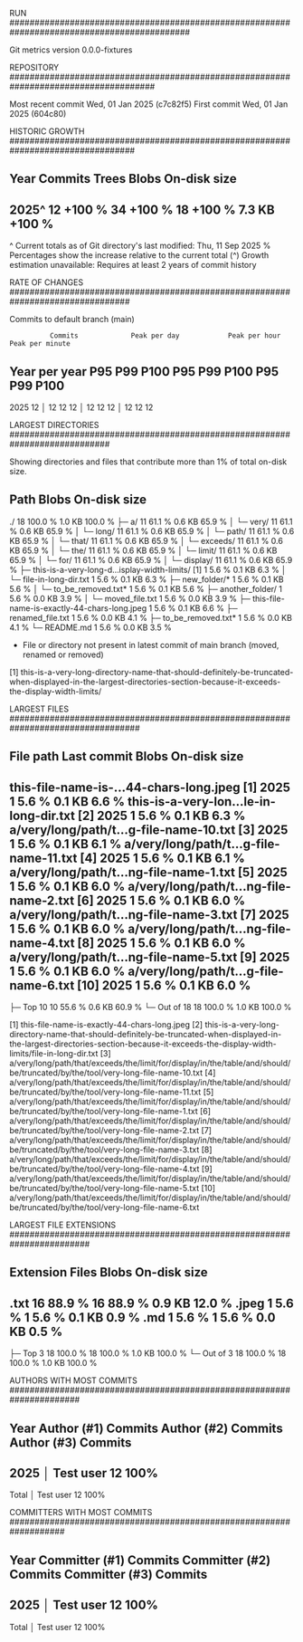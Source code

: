 RUN ############################################################################################

Git metrics version        0.0.0-fixtures

REPOSITORY #####################################################################################

Most recent commit         Wed, 01 Jan 2025 (c7c82f5)
First commit               Wed, 01 Jan 2025 (604c80)

HISTORIC GROWTH #################################################################################

Year        Commits                  Trees                  Blobs           On-disk size
------------------------------------------------------------------------------------------------
2025^            12  +100 %             34  +100 %             18  +100 %         7.3 KB  +100 %
------------------------------------------------------------------------------------------------

^ Current totals as of Git directory's last modified: Thu, 11 Sep 2025
% Percentages show the increase relative to the current total (^)
Growth estimation unavailable: Requires at least 2 years of commit history

RATE OF CHANGES ################################################################################

Commits to default branch (main)

              Commits             Peak per day            Peak per hour          Peak per minute
Year         per year        P95    P99   P100        P95    P99   P100        P95    P99   P100
------------------------------------------------------------------------------------------------
2025               12   │     12     12     12   │     12     12     12   │     12     12     12

LARGEST DIRECTORIES ############################################################################

Showing directories and files that contribute more than 1% of total on-disk size.

Path                                                        Blobs           On-disk size
------------------------------------------------------------------------------------------------
./                                                             18 100.0 %         1.0 KB 100.0 %
├─ a/                                                          11  61.1 %         0.6 KB  65.9 %
│  └─ very/                                                    11  61.1 %         0.6 KB  65.9 %
│     └─ long/                                                 11  61.1 %         0.6 KB  65.9 %
│        └─ path/                                              11  61.1 %         0.6 KB  65.9 %
│           └─ that/                                           11  61.1 %         0.6 KB  65.9 %
│              └─ exceeds/                                     11  61.1 %         0.6 KB  65.9 %
│                 └─ the/                                      11  61.1 %         0.6 KB  65.9 %
│                    └─ limit/                                 11  61.1 %         0.6 KB  65.9 %
│                       └─ for/                                11  61.1 %         0.6 KB  65.9 %
│                          └─ display/                         11  61.1 %         0.6 KB  65.9 %
├─ this-is-a-very-long-d...isplay-width-limits/ [1]             1   5.6 %         0.1 KB   6.3 %
│  └─ file-in-long-dir.txt                                      1   5.6 %         0.1 KB   6.3 %
├─ new_folder/*                                                 1   5.6 %         0.1 KB   5.6 %
│  └─ to_be_removed.txt*                                        1   5.6 %         0.1 KB   5.6 %
├─ another_folder/                                              1   5.6 %         0.0 KB   3.9 %
│  └─ moved_file.txt                                            1   5.6 %         0.0 KB   3.9 %
├─ this-file-name-is-exactly-44-chars-long.jpeg                 1   5.6 %         0.1 KB   6.6 %
├─ renamed_file.txt                                             1   5.6 %         0.0 KB   4.1 %
├─ to_be_removed.txt*                                           1   5.6 %         0.0 KB   4.1 %
└─ README.md                                                    1   5.6 %         0.0 KB   3.5 %

* File or directory not present in latest commit of main branch (moved, renamed or removed)

[1] this-is-a-very-long-directory-name-that-should-definitely-be-truncated-when-displayed-in-the-largest-directories-section-because-it-exceeds-the-display-width-limits/

LARGEST FILES ##################################################################################

File path                              Last commit          Blobs           On-disk size
------------------------------------------------------------------------------------------------
this-file-name-is-...44-chars-long.jpeg [1]   2025              1   5.6 %         0.1 KB   6.6 %
this-is-a-very-lon...le-in-long-dir.txt [2]   2025              1   5.6 %         0.1 KB   6.3 %
a/very/long/path/t...g-file-name-10.txt [3]   2025              1   5.6 %         0.1 KB   6.1 %
a/very/long/path/t...g-file-name-11.txt [4]   2025              1   5.6 %         0.1 KB   6.1 %
a/very/long/path/t...ng-file-name-1.txt [5]   2025              1   5.6 %         0.1 KB   6.0 %
a/very/long/path/t...ng-file-name-2.txt [6]   2025              1   5.6 %         0.1 KB   6.0 %
a/very/long/path/t...ng-file-name-3.txt [7]   2025              1   5.6 %         0.1 KB   6.0 %
a/very/long/path/t...ng-file-name-4.txt [8]   2025              1   5.6 %         0.1 KB   6.0 %
a/very/long/path/t...ng-file-name-5.txt [9]   2025              1   5.6 %         0.1 KB   6.0 %
a/very/long/path/t...g-file-name-6.txt [10]   2025              1   5.6 %         0.1 KB   6.0 %
------------------------------------------------------------------------------------------------
├─ Top 10                                                      10  55.6 %         0.6 KB  60.9 %
└─ Out of 18                                                   18 100.0 %         1.0 KB 100.0 %

[1] this-file-name-is-exactly-44-chars-long.jpeg
[2] this-is-a-very-long-directory-name-that-should-definitely-be-truncated-when-displayed-in-the-largest-directories-section-because-it-exceeds-the-display-width-limits/file-in-long-dir.txt
[3] a/very/long/path/that/exceeds/the/limit/for/display/in/the/table/and/should/be/truncated/by/the/tool/very-long-file-name-10.txt
[4] a/very/long/path/that/exceeds/the/limit/for/display/in/the/table/and/should/be/truncated/by/the/tool/very-long-file-name-11.txt
[5] a/very/long/path/that/exceeds/the/limit/for/display/in/the/table/and/should/be/truncated/by/the/tool/very-long-file-name-1.txt
[6] a/very/long/path/that/exceeds/the/limit/for/display/in/the/table/and/should/be/truncated/by/the/tool/very-long-file-name-2.txt
[7] a/very/long/path/that/exceeds/the/limit/for/display/in/the/table/and/should/be/truncated/by/the/tool/very-long-file-name-3.txt
[8] a/very/long/path/that/exceeds/the/limit/for/display/in/the/table/and/should/be/truncated/by/the/tool/very-long-file-name-4.txt
[9] a/very/long/path/that/exceeds/the/limit/for/display/in/the/table/and/should/be/truncated/by/the/tool/very-long-file-name-5.txt
[10] a/very/long/path/that/exceeds/the/limit/for/display/in/the/table/and/should/be/truncated/by/the/tool/very-long-file-name-6.txt

LARGEST FILE EXTENSIONS ########################################################################

Extension                            Files                  Blobs           On-disk size
------------------------------------------------------------------------------------------------
.txt                                    16  88.9 %             16  88.9 %         0.9 KB  12.0 %
.jpeg                                    1   5.6 %              1   5.6 %         0.1 KB   0.9 %
.md                                      1   5.6 %              1   5.6 %         0.0 KB   0.5 %
------------------------------------------------------------------------------------------------
├─ Top 3                                18 100.0 %             18 100.0 %         1.0 KB 100.0 %
└─ Out of 3                             18 100.0 %             18 100.0 %         1.0 KB 100.0 %

AUTHORS WITH MOST COMMITS ######################################################################

Year     Author (#1)    Commits        Author (#2)    Commits        Author (#3)    Commits
------------------------------------------------------------------------------------------------
2025   │ Test user           12 100%
------------------------------------------------------------------------------------------------
Total  │ Test user           12 100%

COMMITTERS WITH MOST COMMITS ###################################################################

Year     Committer (#1) Commits        Committer (#2) Commits        Committer (#3) Commits
------------------------------------------------------------------------------------------------
2025   │ Test user           12 100%
------------------------------------------------------------------------------------------------
Total  │ Test user           12 100%

